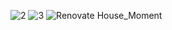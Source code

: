![2](https://user-images.githubusercontent.com/96593576/147349068-d9fc2e26-fc5f-4b72-a909-ee847553f89b.jpg)
![3](https://user-images.githubusercontent.com/96593576/147349076-7936f36c-1567-4d56-bfe7-c818854ff227.jpg)
![Renovate House_Moment](https://user-images.githubusercontent.com/96593576/147349084-bc215319-5659-4f07-a856-c2b47c342274.jpg)
